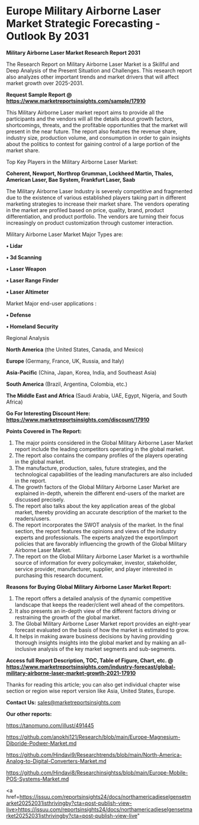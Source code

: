 # Europe Military Airborne Laser Market Strategic Forecasting - Outlook By 2031

<strong>Military Airborne Laser Market Research Report 2031</strong>

The Research Report on Military Airborne Laser Market is a Skillful and Deep Analysis of the Present Situation and Challenges. This research report also analyzes other important trends and market drivers that will affect market growth over 2025-2031.

<strong>Request Sample Report @ <a href=https://www.marketreportsinsights.com/sample/17910>https://www.marketreportsinsights.com/sample/17910</a></strong>

This Military Airborne Laser market report aims to provide all the participants and the vendors will all the details about growth factors, shortcomings, threats, and the profitable opportunities that the market will present in the near future. The report also features the revenue share, industry size, production volume, and consumption in order to gain insights about the politics to contest for gaining control of a large portion of the market share.

Top Key Players in the Military Airborne Laser Market:

<strong>Coherent, Newport, Northrop Grumman, Lockheed Martin, Thales, American Laser, Bae System, Frankfurt Laser, Saab</strong>

The Military Airborne Laser Industry is severely competitive and fragmented due to the existence of various established players taking part in different marketing strategies to increase their market share. The vendors operating in the market are profiled based on price, quality, brand, product differentiation, and product portfolio. The vendors are turning their focus increasingly on product customization through customer interaction.

Military Airborne Laser Market Major Types are:

<strong>• Lidar

• 3d Scanning

• Laser Weapon

• Laser Range Finder

• Laser Altimeter</strong>

Market Major end-user applications :

<strong>• Defense

• Homeland Security</strong>

Regional Analysis

</u><strong><b>North America</b></strong> (the United States, Canada, and Mexico)

<strong><b>Europe </b></strong>(Germany, France, UK, Russia, and Italy)

<strong><b>Asia-Pacific</b></strong> (China, Japan, Korea, India, and Southeast Asia)

<strong><b>South America</b></strong> (Brazil, Argentina, Colombia, etc.)

<strong><b>The Middle East and Africa</b></strong> (Saudi Arabia, UAE, Egypt, Nigeria, and South Africa)

<strong>Go For Interesting Discount Here: <a href=https://www.marketreportsinsights.com/discount/17910>https://www.marketreportsinsights.com/discount/17910</a></strong>

<strong>Points Covered in The Report:</strong>
<ol>
  <li>The major points considered in the Global Military Airborne Laser Market report include the leading competitors operating in the global market.</li>
  <li>The report also contains the company profiles of the players operating in the global market.</li>
  <li>The manufacture, production, sales, future strategies, and the technological capabilities of the leading manufacturers are also included in the report.</li>
  <li>The growth factors of the Global Military Airborne Laser Market are explained in-depth, wherein the different end-users of the market are discussed precisely.</li>
  <li>The report also talks about the key application areas of the global market, thereby providing an accurate description of the market to the readers/users.</li>
  <li>The report incorporates the SWOT analysis of the market. In the final section, the report features the opinions and views of the industry experts and professionals. The experts analyzed the export/import policies that are favorably influencing the growth of the Global Military Airborne Laser Market.</li>
  <li>The report on the Global Military Airborne Laser Market is a worthwhile source of information for every policymaker, investor, stakeholder, service provider, manufacturer, supplier, and player interested in purchasing this research document.</li>
</ol>
<strong>Reasons for Buying Global Military Airborne Laser Market Report:</strong>

<ol>
  <li>The report offers a detailed analysis of the dynamic competitive landscape that keeps the reader/client well ahead of the competitors.</li>
  <li>It also presents an in-depth view of the different factors driving or restraining the growth of the global market.</li>
  <li>The Global Military Airborne Laser Market report provides an eight-year forecast evaluated on the basis of how the market is estimated to grow.</li>
  <li>It helps in making aware business decisions by having providing thorough insights insights into the global market and by making an all-inclusive analysis of the key market segments and sub-segments.</li>
</ol>
<strong>Access full Report Description, TOC, Table of Figure, Chart, etc. @ <a href=https://www.marketreportsinsights.com/industry-forecast/global-military-airborne-laser-market-growth-2021-17910>https://www.marketreportsinsights.com/industry-forecast/global-military-airborne-laser-market-growth-2021-17910</a></strong>


Thanks for reading this article; you can also get individual chapter wise section or region wise report version like Asia, United States, Europe.

<strong>Contact Us:</strong>
sales@marketreportsinsights.com

<strong>Our other reports:</strong>

<a href=https://tanomuno.com/illust/491445>https://tanomuno.com/illust/491445</a>

<a href=https://github.com/anokhi121/Research/blob/main/Europe-Magnesium-Diboride-Podwer-Market.md>https://github.com/anokhi121/Research/blob/main/Europe-Magnesium-Diboride-Podwer-Market.md</a>

<a href=https://github.com/Hindavi9/Researchtrends/blob/main/North-America-Analog-to-Digital-Converters-Market.md>https://github.com/Hindavi9/Researchtrends/blob/main/North-America-Analog-to-Digital-Converters-Market.md</a>

<a href=https://github.com/Hindavi8/Researchinsightss/blob/main/Europe-Mobile-POS-Systems-Market.md>https://github.com/Hindavi8/Researchinsightss/blob/main/Europe-Mobile-POS-Systems-Market.md</a>

<a href=https://issuu.com/reportsinsights24/docs/northamericadieselgensetmarket20252031isthrivingby?cta=post-publish-view-live>https://issuu.com/reportsinsights24/docs/northamericadieselgensetmarket20252031isthrivingby?cta=post-publish-view-live</a>"
